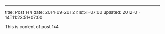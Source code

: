 ---
title: Post 144
date: 2014-09-20T21:18:51+07:00
updated: 2012-01-14T11:23:51+07:00

This is content of post 144